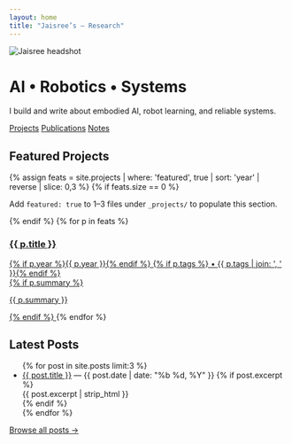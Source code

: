 ```yaml
---
layout: home
title: "Jaisree’s — Research"
---
```


<!-- HERO -->
<div class="hero">
  <img class="hero-avatar" src="{{ '/assets/images/profile.jpg' | relative_url }}" alt="Jaisree headshot" />
  <div class="hero-copy">
    <h1>AI • Robotics • Systems</h1>
    <p>I build and write about embodied AI, robot learning, and reliable systems.</p>
    <p class="hero-ctas">
      <a class="btn" href="{{ '/projects/' | relative_url }}">Projects</a>
      <a class="btn btn-secondary" href="{{ '/publications/' | relative_url }}">Publications</a>
      <a class="btn btn-ghost" href="{{ '/posts/' | relative_url }}">Notes</a>
    </p>
  </div>
</div>

<!-- FEATURED PROJECTS -->
<h2>Featured Projects</h2>
<div class="card-grid">
  {% assign feats = site.projects | where: 'featured', true | sort: 'year' | reverse | slice: 0,3 %}
  {% if feats.size == 0 %}
    <p>Add <code>featured: true</code> to 1–3 files under <code>_projects/</code> to populate this section.</p>
  {% endif %}
  {% for p in feats %}
    <a class="card" href="{{ p.url | relative_url }}">
      <h3>{{ p.title }}</h3>
      <div class="meta">
        {% if p.year %}{{ p.year }}{% endif %}
        {% if p.tags %} • {{ p.tags | join: ', ' }}{% endif %}
      </div>
      {% if p.summary %}<p>{{ p.summary }}</p>{% endif %}
    </a>
  {% endfor %}
</div>

<!-- LATEST POSTS -->
<h2>Latest Posts</h2>
<ul class="post-list">
  {% for post in site.posts limit:3 %}
    <li>
      <a href="{{ post.url | relative_url }}">{{ post.title }}</a>
      <span class="muted">— {{ post.date | date: "%b %d, %Y" }}</span>
      {% if post.excerpt %}<div class="excerpt">{{ post.excerpt | strip_html }}</div>{% endif %}
    </li>
  {% endfor %}
</ul>

<p><a class="link-more" href="{{ '/posts/' | relative_url }}">Browse all posts →</a></p>
